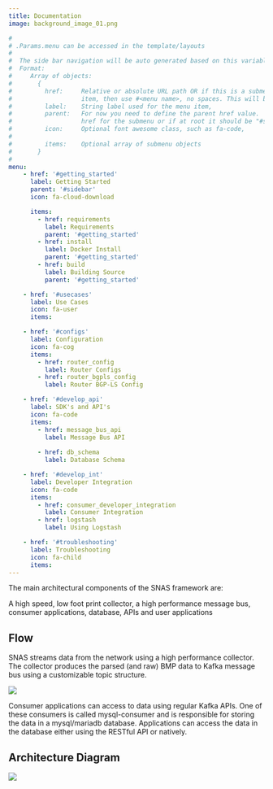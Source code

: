 ```yaml
---
title: Documentation
image: background_image_01.png

#
# .Params.menu can be accessed in the template/layouts
#
#  The side bar navigation will be auto generated based on this variable
#  Format:
#     Array of objects:
#       {
#         href:     Relative or absolute URL path OR if this is a submenu
#                   item, then use #<menu name>, no spaces. This will be the menu id
#         label:    String label used for the menu item,
#         parent:   For now you need to define the parent href value.  The parent is the
#                   href for the submenu or if at root it should be "#sidebar"
#         icon:     Optional font awesome class, such as fa-code,
#
#         items:    Optional array of submenu objects
#       }
#
menu:
    - href: '#getting_started'
      label: Getting Started
      parent: '#sidebar'
      icon: fa-cloud-download

      items:
        - href: requirements
          label: Requirements
          parent: '#getting_started'
        - href: install
          label: Docker Install
          parent: '#getting_started'
        - href: build
          label: Building Source
          parent: '#getting_started'

    - href: '#usecases'
      label: Use Cases
      icon: fa-user
      items:

    - href: '#configs'
      label: Configuration
      icon: fa-cog
      items:
        - href: router_config
          label: Router Configs
        - href: router_bgpls_config
          label: Router BGP-LS Config

    - href: '#develop_api'
      label: SDK's and API's
      icon: fa-code
      items:
        - href: message_bus_api
          label: Message Bus API
          
        - href: db_schema
          label: Database Schema

    - href: '#develop_int'
      label: Developer Integration
      icon: fa-code
      items:
        - href: consumer_developer_integration
          label: Consumer Integration
        - href: logstash
          label: Using Logstash

    - href: '#troubleshooting'
      label: Troubleshooting
      icon: fa-child
      items:
---
```


The main architectural components of the SNAS framework are:

A high speed, low foot print collector, a high performance message bus, consumer applications, database, APIs and user applications

<!--more-->

## Flow

SNAS streams data from the network using a high performance collector.
    The collector produces the parsed (and raw) BMP data to Kafka message bus
    using a customizable topic structure.

![](/img/arch1.svg)

Consumer applications can access to data using regular Kafka APIs.
    One of these consumers is called mysql-consumer and is responsible for
    storing the data in a mysql/mariadb database. Applications can access
    the data in the database either using the RESTful API or natively.

## Architecture Diagram

![](/img/arch2-1.svg)